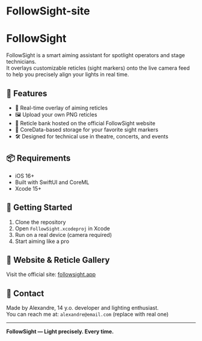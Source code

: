 # FollowSight-site
# FollowSight

FollowSight is a smart aiming assistant for spotlight operators and stage technicians.  
It overlays customizable reticles (sight markers) onto the live camera feed to help you precisely align your lights in real time.

## 🎯 Features

- 📸 Real-time overlay of aiming reticles
- 🖼 Upload your own PNG reticles
- 🧠 Reticle bank hosted on the official FollowSight website
- 💾 CoreData-based storage for your favorite sight markers
- 🛠 Designed for technical use in theatre, concerts, and events

## 📦 Requirements

- iOS 16+
- Built with SwiftUI and CoreML
- Xcode 15+

## 🚀 Getting Started

1. Clone the repository
2. Open `FollowSight.xcodeproj` in Xcode
3. Run on a real device (camera required)
4. Start aiming like a pro

## 🔗 Website & Reticle Gallery

Visit the official site: [followsight.app](https://yourfutureURL.github.io)

## 📧 Contact

Made by Alexandre, 14 y.o. developer and lighting enthusiast.  
You can reach me at: `alexandre@email.com` (replace with real one)

---

**FollowSight — Light precisely. Every time.**
